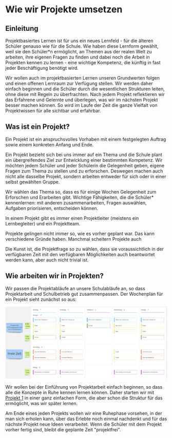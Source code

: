 # Wie wir Projekte umsetzen

## Einleitung

Projektbasiertes Lernen ist für uns ein neues Lernfeld - für die älteren Schüler genauso wie für die Schule. Wie haben diese Lernform gewählt, weil sie den Schüler\*n ermöglicht, an Themen aus der realen Welt zu arbeiten, ihre eigenen Fragen zu finden und dabei noch die Arbeit in Projekten kennen zu lernen - eine wichtige Kompetenz, die künftig in fast jeder Beschäftigung benötigt wird.

Wir wollen auch im projektbasierten Lernen unseren Grundwerten folgen und einen offenen Lernraum zur Verfügung stellen. Wir werden daher einfach beginnen und die Schüler durch die wesentlichen Strukturen leiten, ohne diese mit Regeln zu überfrachten. Nach jedem Projekt reflektieren wir das Erfahrene und Gelernte und überlegen, was wir im nächsten Projekt besser machen können. So wird im Laufe der Zeit die ganze Vielfalt von Projektwissen für alle sichtbar und erfahrbar.

## Was ist ein Projekt?

Ein Projekt ist ein anspruchsvolles Vorhaben mit einem festgelegten Auftrag sowie einem konkreten Anfang und Ende. 

Ein Projekt bezieht sich bei uns immer auf ein Thema und die Schule plant ein übergreifendes Ziel zur Entwicklung einer bestimmten Kompetenz. Wir möchten jedem Schüler und jeder Schülerin die Gelegenheit geben, eigene Fragen zum Thema zu stellen und zu erforschen. Deswegen machen auch nicht alle dasselbe Projekt, sondern arbeiten entweder für sich oder in einer selbst gewählten Gruppe.

Wir wählen das Thema so, dass es für einige Wochen Gelegenheit zum Erforschen und Erarbeiten gibt. Wichtige Fähigkeiten, die die Schüler\* kennenlernen: mit anderen zusammenarbeiten, Fragen auswählen, Aufgaben priorisieren, entscheiden können.

In einem Projekt gibt es immer einen Projektleiter \(meistens ein Lernbegleiter\) und ein Projektteam.

Projekte gelingen nicht immer so, wie es vorher geplant war. Das kann verschiedene Gründe haben. Manchmal scheitern Projekte auch

Die Kunst ist, die Projektfrage so zu wählen, dass sie voraussichtlich in der verfügbaren Zeit mit den verfügbaren Möglichkeiten auch beantwortet werden kann, aber auch nicht trivial ist. 

## Wie arbeiten wir in Projekten?

Wir passen die Projektabläufe an unsere Schulabläufe an, so dass Projektarbeit und Schulbetrieb gut zusammenpassen. Der Wochenplan für ein Projekt sieht zunächst so aus:

![](../../.gitbook/assets/grafik%20%283%29.png)

Wir wollen bei der Einführung von Projektarbeit einfach beginnen, so dass alle die Konzepte in Ruhe kennen lernen können. Daher starten wir mit [Projekt 1](projekt-1.md) in einer ganz einfachen Form, die aber schon die Struktur für das ermöglicht, was wir später lernen.

Am Ende eines jeden Projekts wollen wir eine Ruhephase vorsehen, in der man sich erholen kann, über das Erlebte noch einmal nachdenkt und für das nächste Projekt neue Ideen verarbeitet. Wenn die Schüler mit dem Projekt vorher fertig sind, bleibt die geplante Zeit "projektfrei".





